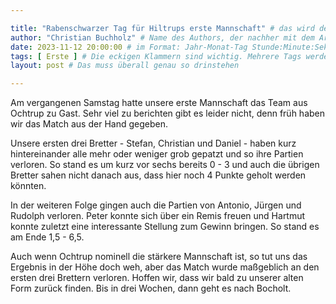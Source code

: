 ```yaml
---

title: "Rabenschwarzer Tag für Hiltrups erste Mannschaft" # das wird der Titel der Seite, am besten in Anführungszeichen (z.B. wenn er Sonderzeichen enthält)
author: "Christian Buchholz" # Name des Authors, der nachher mit dem Artikel auf der Seite angezeigt wird; das ist unabhängig vom github-Benutzernamen
date: 2023-11-12 20:00:00 # im Format: Jahr-Monat-Tag Stunde:Minute:Sekunde, die Uhrzeit ist optional
tags: [ Erste ] # Die eckigen Klammern sind wichtig. Mehrere Tags werden durch Kommas separiert
layout: post # Das muss überall genau so drinstehen

---
```


Am vergangenen Samstag hatte unsere erste Mannschaft das Team aus Ochtrup zu Gast. Sehr viel zu berichten gibt es leider nicht, denn früh haben wir das Match aus der Hand gegeben. 

<!-- continue -->

Unsere ersten drei Bretter - Stefan, Christian und Daniel - haben kurz hintereinander alle mehr oder weniger grob gepatzt und so ihre Partien verloren. So stand es um kurz vor sechs bereits 0 - 3 und auch die übrigen Bretter sahen nicht danach aus, dass hier noch 4 Punkte geholt werden könnten.

In der weiteren Folge gingen auch die Partien von Antonio, Jürgen und Rudolph verloren. Peter konnte sich über ein Remis freuen und Hartmut konnte zuletzt eine interessante Stellung zum Gewinn bringen. So stand es am Ende 1,5 - 6,5.

Auch wenn Ochtrup nominell die stärkere Mannschaft ist, so tut uns das Ergebnis in der Höhe doch weh, aber das Match wurde maßgeblich an den ersten drei Brettern verloren. Hoffen wir, dass wir bald zu unserer alten Form zurück finden. Bis in drei Wochen, dann geht es nach Bocholt. 
